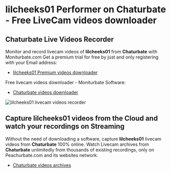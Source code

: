 # lilcheeks01 Performer on Chaturbate - Free LiveCam videos downloader

## Chaturbate Live Videos Recorder

Monitor and record livecam videos of **lilcheeks01** from **Chaturbate** with Moniturbate.com
Get a premium trial for free by just and only registering with your Email address:
* [lilcheeks01 Premium videos downloader](https://moniturbate.com/request-demo-licence-key.html)

Free livecam videos downloader - Moniturbate Software:
* [Chaturbate videos downloader](https://moniturbate.com/moniturbate-download-software.html)

![lilcheeks01 livecam videos recorder](https://peachurnet.com/templates/moniturbate-software.png)


## Capture lilcheeks01 videos from the Cloud and watch your recordings on Streaming

Without the need of downloading a software, capture **lilcheeks01** livecam videos from **Chaturbate** 100% online.
Watch Livecam archives from **Chaturbate** unlimitedly from thousands of existing recordings, only on Peachurbate.com and its websites network:
* [Chaturbate videos archives](https://peachurnet.com/)